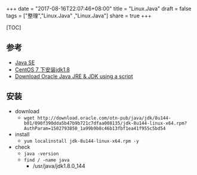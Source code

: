 +++
date = "2017-08-16T22:07:46+08:00"
title = "Linux.Java"
draft = false
tags = ["整理","Linux.Java" ,"Linux.Java"]
share = true
+++


[TOC]

## 参考

- [Java SE](http://www.oracle.com/technetwork/java/javase/downloads/index.html)
- [CentOS 7 下安装jdk1.8](https://blog.argcv.com/articles/3155.c)
- [Download Oracle Java JRE & JDK using a script](https://ivan-site.com/2012/05/download-oracle-java-jre-jdk-using-a-script/)


## 安装
- download
    - `wget http://download.oracle.com/otn-pub/java/jdk/8u144-b01/090f390dda5b47b9b721c7dfaa008135/jdk-8u144-linux-x64.rpm?AuthParam=1502793850_1a99b9b8c46b13fbf1ea41f955c5bd54`
- install
    - `yum localinstall jdk-8u144-linux-x64.rpm -y`
- check
    - `java -version`
    - `find / -name java`
        - /usr/java/jdk1.8.0_144

